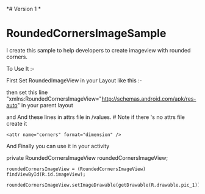 *# Version 1 *

# RoundedCornersImageSample
I create this sample to help developers to create imageview with rounded corners.


To Use It :-

First Set RoundedImageView in your Layout like this :-

<RoundedCornersImageView
    android:id="@+id/imageView"
    android:layout_width="wrap_content"
    android:layout_height="wrap_content"
    android:layout_centerInParent="true"
    android:src="@mipmap/ic_launcher"
    RoundedCornersImageView:corners="10dp" />
    
then set this line "xmlns:RoundedCornersImageView="http://schemas.android.com/apk/res-auto" in your parent layout

and And these lines in attrs file in /values. # Note if there 's no attrs file create it

<declare-styleable name="RoundedCornersImageView">

    <attr name="corners" format="dimension" />
</declare-styleable>
And Finally you can use it in your activity

private RoundedCornersImageView roundedCornersImageView;

    roundedCornersImageView = (RoundedCornersImageView) findViewById(R.id.imageView);

    roundedCornersImageView.setImageDrawable(getDrawable(R.drawable.pic_1));

